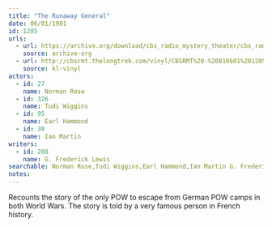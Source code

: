 ```yaml
---
title: "The Runaway General"
date: 06/01/1981
id: 1205
urls: 
  - url: https://archive.org/download/cbs_radio_mystery_theater/cbs_radio_mystery_theater-1201-1250.zip/cbs_radio_mystery_theater-1201-1250%2Fcbsrmt_1205_the_runaway_general.mp3
    source: archive-org
  - url: http://cbsrmt.thelongtrek.com/vinyl/CBSRMT%20-%20810601%201205%20The%20Runaway%20General_afrts.mp3
    source: kl-vinyl
actors:  
  - id: 27
    name: Norman Rose  
  - id: 326
    name: Tudi Wiggins  
  - id: 95
    name: Earl Hammond  
  - id: 38
    name: Ian Martin
writers:  
  - id: 288
    name: G. Frederick Lewis
searchable: Norman Rose,Tudi Wiggins,Earl Hammond,Ian Martin G. Frederick Lewis
notes:  
---
```

Recounts the story of the only POW to escape from German POW camps in both World Wars. The story is told by a very famous person in French history.